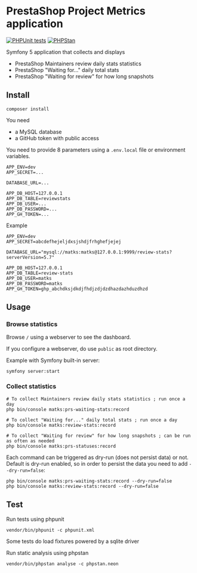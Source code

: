 # PrestaShop Project Metrics application

[![PHPUnit tests](https://github.com/matks/fruitdelapassion/actions/workflows/phpunit.yml/badge.svg)](https://github.com/matks/fruitdelapassion/actions/workflows/phpunit.yml)
[![PHPStan](https://github.com/matks/fruitdelapassion/actions/workflows/phpstan.yml/badge.svg)](https://github.com/matks/fruitdelapassion/actions/workflows/phpstan.yml)

Symfony 5 application that collects and displays

- PrestaShop Maintainers review daily stats statistics
- PrestaShop "Waiting for..." daily total stats
- PrestaShop "Waiting for review" for how long snapshots

## Install

```
composer install
```

You need

- a MySQL database
- a GitHub token with public access

You need to provide 8 parameters using a `.env.local` file or environment variables.

```
APP_ENV=dev
APP_SECRET=...

DATABASE_URL=...

APP_DB_HOST=127.0.0.1
APP_DB_TABLE=reviewstats
APP_DB_USER=...
APP_DB_PASSWORD=...
APP_GH_TOKEN=...
```

Example
```
APP_ENV=dev
APP_SECRET=abcdefhejeljdxsjshdjfrhghefjejej

DATABASE_URL="mysql://matks:matks@127.0.0.1:9999/review-stats?serverVersion=5.7"

APP_DB_HOST=127.0.0.1
APP_DB_TABLE=review-stats
APP_DB_USER=matks
APP_DB_PASSWORD=matks
APP_GH_TOKEN=ghp_abchdksjdkdjfhdjzdjdzdhazdazhduzdhzd
```

## Usage

### Browse statistics

Browse `/` using a webserver to see the dashboard.

If you configure a webserver, do use `public` as root directory.

Example with Symfony built-in server:

```
symfony server:start
```

### Collect statistics

```
# To collect Maintainers review daily stats statistics ; run once a day
php bin/console matks:prs-waiting-stats:record

# To collect "Waiting for..." daily total stats ; run once a day
php bin/console matks:review-stats:record

# To collect "Waiting for review" for how long snapshots ; can be run as often as needed
php bin/console matks:prs-statuses:record
```

Each command can be triggered as dry-run (does not persist data) or not. Default is dry-run enabled, so in order to
persist the data you need to add `--dry-run=false`:

```
php bin/console matks:prs-waiting-stats:record --dry-run=false
php bin/console matks:review-stats:record --dry-run=false
```

## Test

Run tests using phpunit

```
vendor/bin/phpunit -c phpunit.xml
```

Some tests do load fixtures powered by a sqlite driver

Run static analysis using phpstan

```
vendor/bin/phpstan analyse -c phpstan.neon
```
